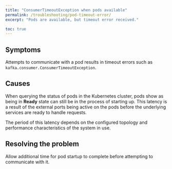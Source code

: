 ```yaml
---
title: "ConsumerTimeoutException when pods available"
permalink: /troubleshooting/pod-timeout-error/
excerpt: "Pods are available, but timeout error received."

toc: true
---
```


## Symptoms

Attempts to communicate with a pod results in timeout errors such as `kafka.consumer.ConsumerTimeoutException`.

## Causes

When querying the status of pods in the Kubernetes cluster, pods show as being in **Ready** state can still be in the process of starting up. This latency is a result of the external ports being active on the pods before the underlying services are ready to handle requests.

The period of this latency depends on the configured topology and performance characteristics of the system in use.

## Resolving the problem

Allow additional time for pod startup to complete before attempting to communicate with it.
